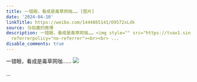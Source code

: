 ```yaml
---
title: 一错眼，看成是毒草网咖…… [图片]
date: '2024-04-10'
linkTitle: https://weibo.com/1444865141/O9572xLdk
source: 马伯庸的微博
description: 一错眼，看成是毒草网咖…… <img style="" src="https://tvax1.sinaimg.cn/large/001zMvqtly1holt6vrfsnj62c0340b2b02.jpg"
  referrerpolicy="no-referrer"><br><br> ...
disable_comments: true
---
```

一错眼，看成是毒草网咖…… <img style="" src="https://tvax1.sinaimg.cn/large/001zMvqtly1holt6vrfsnj62c0340b2b02.jpg" referrerpolicy="no-referrer"><br><br> ...